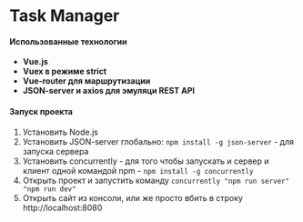 # Task Manager

#### Использованные технологии
- **Vue.js**
- **Vuex в режиме strict**
- **Vue-router для маршрутизации**
- **JSON-server и axios для эмуляци REST API**

#### Запуск проекта 
1. Установить Node.js
2. Установить JSON-server глобально: `npm install -g json-server` - для запуска сервера
3. Установить concurrently - для того чтобы запускать и сервер и клиент одной командой npm - `npm install -g concurrently`
4. Открыть проект и запустить команду `concurrently "npm run server" "npm run dev" `
5. Открыть сайт из консоли, или же просто вбить в строку http://localhost:8080
